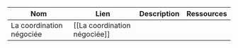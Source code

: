 
| Nom                      | Lien                         | Description | Ressources |
| ------------------------ | ---------------------------- | ----------- | ---------- |
| La coordination négociée | [[La coordination négociée]] |             |            |
